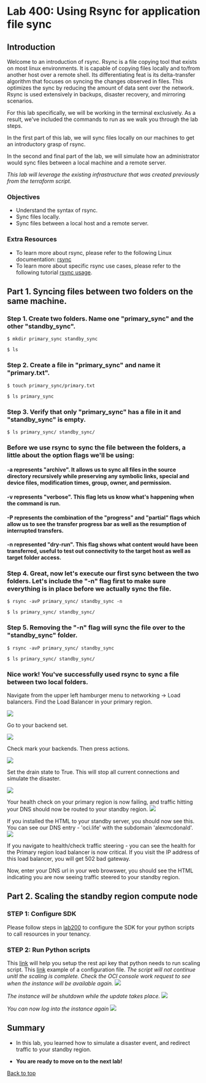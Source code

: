 # Lab 400: Using Rsync for application file sync
<!-- Comment out table of contents
## Table of Contents
[Introduction](#introduction)
-->

## Introduction

Welcome to an introduction of rsync. Rsync is a file copying tool that exists on most linux environments. It is capable of copying files locally and to/from another host over a remote shell. Its differentiating feat is its delta-transfer algorithm that focuses on syncing the changes observed in files. This optimizes the sync by reducing the amount of data sent over the network. Rsync is used extensively in backups, disaster recovery, and mirroring scenarios. 

For this lab specifically, we will be working in the terminal exclusively. As a result, we've included the commands to run as we walk you through the lab steps. 

In the first part of this lab, we will sync files locally on our machines to get an introductory grasp of rsync. 

In the second and final part of the lab, we will simulate how an administrator would sync files between a local machine and a remote server.

*This lab will leverage the existing infrastructure that was created previously from the terraform script.* 

### Objectives
- Understand the syntax of rsync.
- Sync files locally.
- Sync files between a local host and a remote server.

### Extra Resources
-   To learn more about rsync, please refer to the following Linux documentation: [rsync](https://linux.die.net/man/1/rsync)
-   To learn more about specific rsync use cases, please refer to the following tutorial [rsync usage](https://www.digitalocean.com/community/tutorials/how-to-use-rsync-to-sync-local-and-remote-directories-on-a-vps).

## Part 1. Syncing files between two folders on the same machine.

### Step 1. Create two folders. Name one "primary_sync" and the other "standby_sync".

```
$ mkdir primary_sync standby_sync

$ ls 
```

### Step 2. Create a file in "primary_sync" and name it "primary.txt".

```
$ touch primary_sync/primary.txt

$ ls primary_sync 
```

### Step 3. Verify that only "primary_sync" has a file in it and "standby_sync" is empty.

```
$ ls primary_sync/ standby_sync/
```

### Before we use rsync to sync the file between the folders, a little about the option flags we'll be using:
#### -a represents "archive". It allows us to sync all files in the source directory recursively while preserving any symbolic links, special and device files, modification times, group, owner, and permission.
#### -v represents "verbose". This flag lets us know what's happening when the command is run.
#### -P represents the combination of the "progress" and "partial" flags which allow us to see the transfer progress bar as well as the resumption of interrupted transfers.
#### -n represented "dry-run". This flag shows what content would have been transferred, useful to test out connectivity to the target host as well as target folder access. 

### Step 4. Great, now let's execute our first sync between the two folders. Let's include the "-n" flag first to make sure everything is in place before we actually sync the file.

```
$ rsync -avP primary_sync/ standby_sync -n

$ ls primary_sync/ standby_sync/
```

### Step 5. Removing the "-n" flag will sync the file over to the "standby_sync" folder.
```
$ rsync -avP primary_sync/ standby_sync 
 
$ ls primary_sync/ standby_sync/
```
### Nice work! You've successfully used rsync to sync a file between two local folders.



Navigate from the upper left hamburger menu to networking -> Load balancers. Find the Load Balancer in your primary region.

![](./screenshots/300screenshots/2.png)

Go to your backend set. 

![](./screenshots/300screenshots/3.png)

Check mark your backends. Then press actions.

![](./screenshots/300screenshots/4.png)

Set the drain state to True. This will stop all current connections and simulate the disaster. 

![](./screenshots/300screenshots/5.png)

Your health check on your primary region is now failing, and traffic hitting your DNS should now be routed to your standby region. 
![](./screenshots/300screenshots/300a.png)

If you installed the HTML to your standby server, you should now see this. You can see our DNS entry - 'oci.life' with the subdomain 'alexmcdonald'.
![](./screenshots/300screenshots/300c.png)

If you navigate to health/check traffic steering - you can see the health for the Primary region load balancer is now critical. If you visit the IP address of this load balancer, you will get 502 bad gateway. 

Now, enter your DNS url in your web browswer, you should see the HTML indicating you are now seeing traffic steered to your standby region. 

## Part 2. Scaling the standby region compute node

### **STEP 1**: Configure SDK

Please follow steps in [lab200](https://github.com/arshyasharifian/DR_DNS/blob/master/LabGuide200.md) to configure the SDK for your python scripts to call resources in your tenancy.

### **STEP 2**: Run Python scripts

This [link](https://docs.cloud.oracle.com/en-us/iaas/Content/API/Concepts/apisigningkey.htm#Required_Keys_and_OCIDs) will help you setup the rest api key that python needs to run scaling script.
This [link](https://docs.cloud.oracle.com/en-us/iaas/Content/API/Concepts/sdkconfig.htm) example of a configuration file.
*The script will not continue unitl the scaling is complete. Check the OCI console work request to see when the instance will be available again.*
![](./screenshots/300screenshots/python-scaling.PNG)

*The instance will be shutdown while the update takes place.*
![](./screenshots/300screenshots/Scaling-Start.PNG)

*You can now log into the instance again*
![](./screenshots/300screenshots/Scaling-Finished.PNG)

## Summary

-   In this lab, you learned how to simulate a disaster event, and redirect traffic to your standby region.

-   **You are ready to move on to the next lab!**

[Back to top](#introduction)

